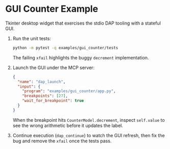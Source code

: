 # GUI Counter Example

Tkinter desktop widget that exercises the stdio DAP tooling with a stateful GUI.

1. Run the unit tests:
   ```bash
   python -m pytest -q examples/gui_counter/tests
   ```
   The failing `xfail` highlights the buggy `decrement` implementation.

2. Launch the GUI under the MCP server:
   ```json
   {
     "name": "dap_launch",
     "input": {
       "program": "examples/gui_counter/app.py",
       "breakpoints": [27],
       "wait_for_breakpoint": true
     }
   }
   ```
   When the breakpoint hits `CounterModel.decrement`, inspect `self.value` to see the wrong arithmetic before it updates the label.

3. Continue execution (`dap_continue`) to watch the GUI refresh, then fix the bug and remove the `xfail` once the tests pass.
